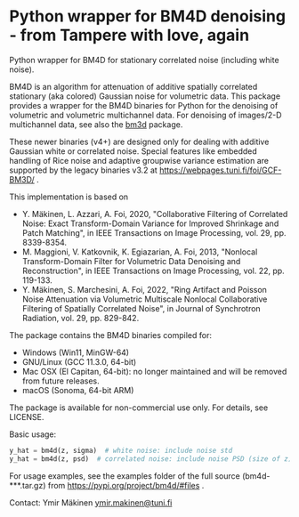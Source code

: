 # Python wrapper for BM4D denoising - from Tampere with love, again

Python wrapper for BM4D for stationary correlated noise (including white noise).

BM4D is an algorithm for attenuation of additive spatially correlated
stationary (aka colored) Gaussian noise for volumetric data.
This package provides a wrapper for the BM4D binaries for Python for the 
denoising of volumetric and volumetric multichannel data. For denoising of 
images/2-D multichannel data, see also the [bm3d](https://pypi.org/project/bm3d)  package.

These newer binaries (v4+) are designed only for dealing with additive Gaussian
white or correlated noise. Special features like embedded handling of Rice noise
and adaptive groupwise variance estimation are supported by the legacy binaries
v3.2 at https://webpages.tuni.fi/foi/GCF-BM3D/ .

This implementation is based on
- Y. Mäkinen, L. Azzari, A. Foi, 2020, "Collaborative Filtering of Correlated Noise: Exact Transform-Domain Variance
  for Improved Shrinkage and Patch Matching", in IEEE Transactions on Image Processing, vol. 29, pp. 8339-8354.
- M. Maggioni, V. Katkovnik, K. Egiazarian, A. Foi, 2013, "Nonlocal Transform-Domain Filter for Volumetric Data Denoising
  and Reconstruction", in IEEE Transactions on Image Processing, vol. 22, pp. 119-133.
- Y. Mäkinen, S. Marchesini, A. Foi, 2022, "Ring Artifact and Poisson Noise Attenuation via Volumetric Multiscale
  Nonlocal Collaborative Filtering of Spatially Correlated Noise", in Journal of Synchrotron Radiation, vol. 29, pp. 829-842.

The package contains the BM4D binaries compiled for:
- Windows (Win11, MinGW-64)
- GNU/Linux (GCC 11.3.0, 64-bit)
- Mac OSX (El Capitan, 64-bit): no longer maintained and will be removed from future releases.
- macOS (Sonoma, 64-bit ARM)

The package is available for non-commercial use only. For details, see LICENSE.

Basic usage:
```python
y_hat = bm4d(z, sigma)  # white noise: include noise std
y_hat = bm4d(z, psd)  # correlated noise: include noise PSD (size of z)
```

For usage examples, see the examples folder of the full source (bm4d-***.tar.gz) from https://pypi.org/project/bm4d/#files .


Contact: Ymir Mäkinen <ymir.makinen@tuni.fi> 
